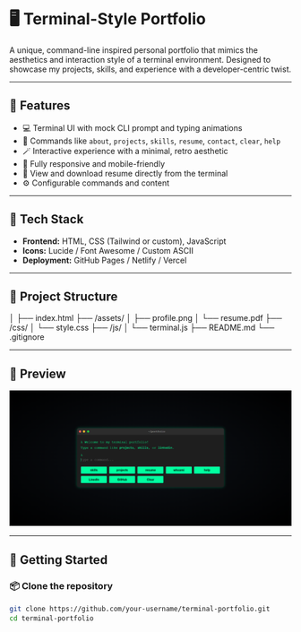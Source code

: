 # 🖥️ Terminal-Style Portfolio

A unique, command-line inspired personal portfolio that mimics the aesthetics and interaction style of a terminal environment. Designed to showcase my projects, skills, and experience with a developer-centric twist.

---

## 🎯 Features

- 💻 Terminal UI with mock CLI prompt and typing animations  
- 🧠 Commands like `about`, `projects`, `skills`, `resume`, `contact`, `clear`, `help`  
- 🪄 Interactive experience with a minimal, retro aesthetic  
- 📱 Fully responsive and mobile-friendly  
- 🔗 View and download resume directly from the terminal  
- ⚙️ Configurable commands and content  

---

## 🧰 Tech Stack

- **Frontend:** HTML, CSS (Tailwind or custom), JavaScript  
- **Icons:** Lucide / Font Awesome / Custom ASCII  
- **Deployment:** GitHub Pages / Netlify / Vercel  

---

## 📁 Project Structure

│
├── index.html
├── /assets/
│ ├── profile.png
│ └── resume.pdf
├── /css/
│ └── style.css
├── /js/
│ └── terminal.js
├── README.md
└── .gitignore



---

## 📸 Preview

![Terminal Portfolio Preview](assets/Terminal%20Portfolio%20Screenshot.png)

---

## 🚀 Getting Started

### 📦 Clone the repository

```bash
git clone https://github.com/your-username/terminal-portfolio.git
cd terminal-portfolio


